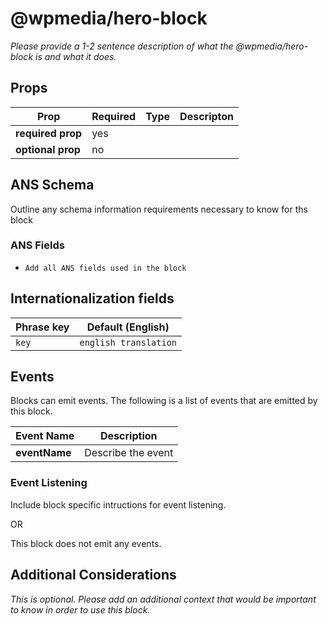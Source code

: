 # @wpmedia/hero-block

_Please provide a 1-2 sentence description of what the @wpmedia/hero-block is and what it does._

## Props

| **Prop**          | **Required** | **Type** | **Descripton** |
| ----------------- | ------------ | -------- | -------------- |
| **required prop** | yes          |          |                |
| **optional prop** | no           |          |                |

## ANS Schema

Outline any schema information requirements necessary to know for ths block

### ANS Fields

- `Add all ANS fields used in the block`

## Internationalization fields

| Phrase key | Default (English)     |
| ---------- | --------------------- |
| `key`      | `english translation` |

## Events

Blocks can emit events. The following is a list of events that are emitted by this block.

| **Event Name** | **Description**    |
| -------------- | ------------------ |
| **eventName**  | Describe the event |

### Event Listening

Include block specific intructions for event listening.

OR

This block does not emit any events.

## Additional Considerations

_This is optional. Please add an additional context that would be important to know in order to use this block._
